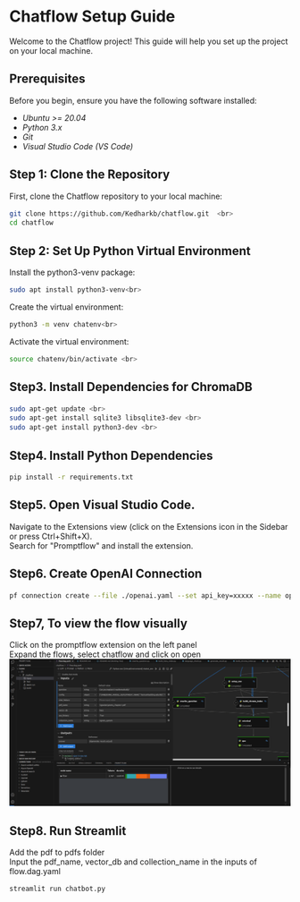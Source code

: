 # Chatflow Setup Guide

Welcome to the Chatflow project! This guide will help you set up the project on your local machine.

## Prerequisites

Before you begin, ensure you have the following software installed:

- *Ubuntu >= 20.04*
- *Python 3.x*
- *Git*
- *Visual Studio Code (VS Code)*

## Step 1: Clone the Repository

First, clone the Chatflow repository to your local machine:

```bash
git clone https://github.com/Kedharkb/chatflow.git  <br>
cd chatflow
```
## Step 2: Set Up Python Virtual Environment

Install the python3-venv package:<br>
```bash
sudo apt install python3-venv<br>
```

Create the virtual environment:<br>
```bash
python3 -m venv chatenv<br>
```

Activate the virtual environment:<br>
```bash
source chatenv/bin/activate <br>
```

## Step3. Install Dependencies for ChromaDB <br>
```bash
sudo apt-get update <br>
sudo apt-get install sqlite3 libsqlite3-dev <br>
sudo apt-get install python3-dev <br>
```

## Step4. Install Python Dependencies <br>
```bash
pip install -r requirements.txt
```

## Step5. Open Visual Studio Code. <br>
Navigate to the Extensions view (click on the Extensions icon in the Sidebar or press Ctrl+Shift+X). <br>
Search for "Promptflow" and install the extension. <br>

## Step6.  Create OpenAI Connection <br>
```bash
pf connection create --file ./openai.yaml --set api_key=xxxxx --name open_ai_connection
```

## Step7, To view the flow visually 
Click on the promptflow extension on the left panel <br>
Expand the flows, select chatflow and click on open
![Alt text](assets/promptflow_visual.png)


## Step8.  Run Streamlit
Add the pdf to pdfs folder  <br>
Input the pdf_name, vector_db and collection_name in the inputs of flow.dag.yaml  <br>
```bash
streamlit run chatbot.py
```

